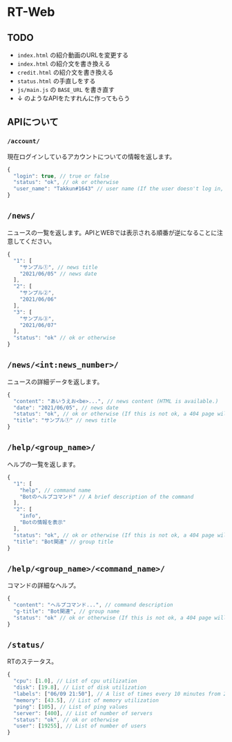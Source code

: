 # RT-Web
## TODO
* `index.html` の紹介動画のURLを変更する
* `index.html` の紹介文を書き換える
* `credit.html` の紹介文を書き換える
* `status.html` の手直しをする
* `js/main.js` の `BASE_URL` を書き直す
* ↓ のようなAPIをたすれんに作ってもらう

## APIについて
### `/account/`
現在ログインしているアカウントについての情報を返します。

```js
{
  "login": true, // true or false
  "status": "ok", // ok or otherwise
  "user_name": "Takkun#1643" // user name (If the user doesn't log in, This is not the case.)
}
```

## `/news/`
ニュースの一覧を返します。APIとWEBでは表示される順番が逆になることに注意してください。

```js
{
  "1": [
    "サンプル①", // news title
    "2021/06/05" // news date
  ],
  "2": [
    "サンプル②",
    "2021/06/06"
  ],
  "3": [
    "サンプル③",
    "2021/06/07"
  ], 
  "status": "ok" // ok or otherwise
}
```

## `/news/<int:news_number>/`
ニュースの詳細データを返します。

```js
{
  "content": "あいうえお<be>...", // news content (HTML is available.)
  "date": "2021/06/05", // news date
  "status": "ok", // ok or otherwise (If this is not ok, a 404 page will be returned.)
  "title": "サンプル①" // news title
}
```

## `/help/<group_name>/`
ヘルプの一覧を返します。

```js
{
  "1": [
    "help", // command name
    "Botのヘルプコマンド" // A brief description of the command
  ],
  "2": [
    "info",
    "Botの情報を表示"
  ],
  "status": "ok", // ok or otherwise (If this is not ok, a 404 page will be returned.)
  "title": "Bot関連" // group title
}
```

## `/help/<group_name>/<command_name>/`
コマンドの詳細なヘルプ。

```js
{
  "content": "ヘルプコマンド...", // command description
  "g-title": "Bot関連", // group name
  "status": "ok" // ok or otherwise (If this is not ok, a 404 page will be returned.)
}
```

## `/status/`
RTのステータス。

```js
{
  "cpu": [1.0], // List of cpu utilization
  "disk": [19.8], // List of disk utilization
  "labels": ["06/09 21:50"], // A list of times every 10 minutes from 24 hours ago (See the status function in API_saple/main.py for more information.)
  "memory": [43.5], // List of memory utilization
  "ping": [105], // List of ping values
  "server": [400], // List of number of servers
  "status": "ok", // ok or otherwise
  "user": [19255], // List of number of users
}
```